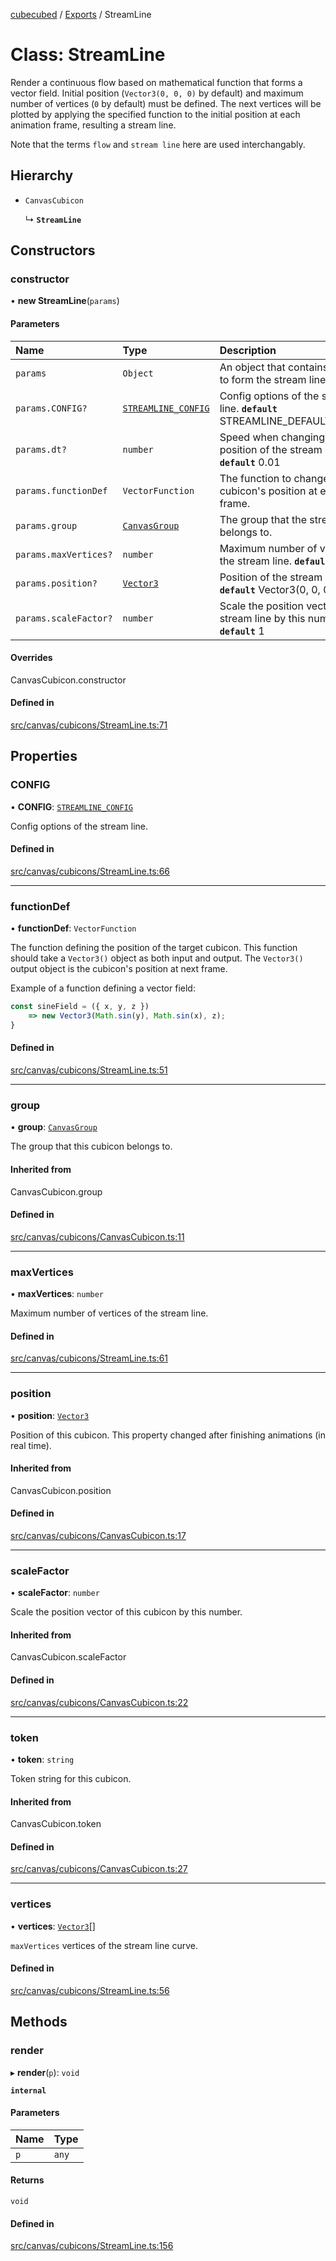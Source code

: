 [cubecubed](/reference/README.md) / [Exports](/reference/modules.md) / StreamLine

# Class: StreamLine

Render a continuous flow based on mathematical function
that forms a vector field. Initial position
(`Vector3(0, 0, 0)` by default) and maximum number of vertices
(`0` by default) must be defined. The next vertices will be
plotted by applying the specified function to the initial
position at each animation frame, resulting a stream line.

Note that the terms `flow` and `stream line` here are used
interchangably.

## Hierarchy

- `CanvasCubicon`

  ↳ **`StreamLine`**

## Constructors

### constructor

• **new StreamLine**(`params`)

#### Parameters

| Name | Type | Description |
| :------ | :------ | :------ |
| `params` | `Object` | An object that contains options to form the stream line. |
| `params.CONFIG?` | [`STREAMLINE_CONFIG`](/reference/interfaces/STREAMLINE_CONFIG.md) | Config options of the stream line.  **`default`** STREAMLINE_DEFAULT_CONFIG |
| `params.dt?` | `number` | Speed when changing the position of the stream line.  **`default`** 0.01 |
| `params.functionDef` | `VectorFunction` | The function to change the cubicon's position at each frame. |
| `params.group` | [`CanvasGroup`](/reference/classes/CanvasGroup.md) | The group that the stream line belongs to. |
| `params.maxVertices?` | `number` | Maximum number of vertices for the stream line.  **`default`** 0 |
| `params.position?` | [`Vector3`](/reference/classes/Vector3.md) | Position of the stream line.  **`default`** Vector3(0, 0, 0) |
| `params.scaleFactor?` | `number` | Scale the position vector of the stream line by this number.  **`default`** 1 |

#### Overrides

CanvasCubicon.constructor

#### Defined in

[src/canvas/cubicons/StreamLine.ts:71](https://github.com/imaphatduc/cubecubed/blob/1d9e38f/src/canvas/cubicons/StreamLine.ts#L71)

## Properties

### CONFIG

• **CONFIG**: [`STREAMLINE_CONFIG`](/reference/interfaces/STREAMLINE_CONFIG.md)

Config options of the stream line.

#### Defined in

[src/canvas/cubicons/StreamLine.ts:66](https://github.com/imaphatduc/cubecubed/blob/1d9e38f/src/canvas/cubicons/StreamLine.ts#L66)

___

### functionDef

• **functionDef**: `VectorFunction`

The function defining the position of the target
cubicon. This function should take a `Vector3()`
object as both input and output. The `Vector3()`
output object is the cubicon's position at next frame.

Example of a function defining a vector field:

```ts
const sineField = ({ x, y, z })
    => new Vector3(Math.sin(y), Math.sin(x), z);
}

```

#### Defined in

[src/canvas/cubicons/StreamLine.ts:51](https://github.com/imaphatduc/cubecubed/blob/1d9e38f/src/canvas/cubicons/StreamLine.ts#L51)

___

### group

• **group**: [`CanvasGroup`](/reference/classes/CanvasGroup.md)

The group that this cubicon belongs to.

#### Inherited from

CanvasCubicon.group

#### Defined in

[src/canvas/cubicons/CanvasCubicon.ts:11](https://github.com/imaphatduc/cubecubed/blob/1d9e38f/src/canvas/cubicons/CanvasCubicon.ts#L11)

___

### maxVertices

• **maxVertices**: `number`

Maximum number of vertices of the stream line.

#### Defined in

[src/canvas/cubicons/StreamLine.ts:61](https://github.com/imaphatduc/cubecubed/blob/1d9e38f/src/canvas/cubicons/StreamLine.ts#L61)

___

### position

• **position**: [`Vector3`](/reference/classes/Vector3.md)

Position of this cubicon.
This property changed after finishing animations (in real time).

#### Inherited from

CanvasCubicon.position

#### Defined in

[src/canvas/cubicons/CanvasCubicon.ts:17](https://github.com/imaphatduc/cubecubed/blob/1d9e38f/src/canvas/cubicons/CanvasCubicon.ts#L17)

___

### scaleFactor

• **scaleFactor**: `number`

Scale the position vector of this cubicon by this number.

#### Inherited from

CanvasCubicon.scaleFactor

#### Defined in

[src/canvas/cubicons/CanvasCubicon.ts:22](https://github.com/imaphatduc/cubecubed/blob/1d9e38f/src/canvas/cubicons/CanvasCubicon.ts#L22)

___

### token

• **token**: `string`

Token string for this cubicon.

#### Inherited from

CanvasCubicon.token

#### Defined in

[src/canvas/cubicons/CanvasCubicon.ts:27](https://github.com/imaphatduc/cubecubed/blob/1d9e38f/src/canvas/cubicons/CanvasCubicon.ts#L27)

___

### vertices

• **vertices**: [`Vector3`](/reference/classes/Vector3.md)[]

`maxVertices` vertices of the stream line curve.

#### Defined in

[src/canvas/cubicons/StreamLine.ts:56](https://github.com/imaphatduc/cubecubed/blob/1d9e38f/src/canvas/cubicons/StreamLine.ts#L56)

## Methods

### render

▸ **render**(`p`): `void`

**`internal`**

#### Parameters

| Name | Type |
| :------ | :------ |
| `p` | `any` |

#### Returns

`void`

#### Defined in

[src/canvas/cubicons/StreamLine.ts:156](https://github.com/imaphatduc/cubecubed/blob/1d9e38f/src/canvas/cubicons/StreamLine.ts#L156)
